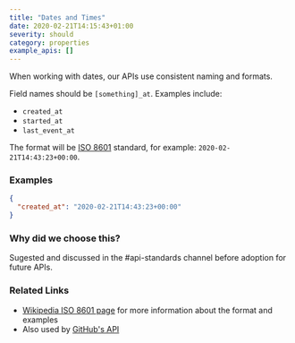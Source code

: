 ```yaml
---
title: "Dates and Times"
date: 2020-02-21T14:15:43+01:00
severity: should
category: properties
example_apis: []
---
```


When working with dates, our APIs use consistent naming and formats.

Field names should be `[something]_at`. Examples include:

* `created_at`
* `started_at`
* `last_event_at`

The format will be [ISO 8601](https://en.wikipedia.org/wiki/ISO_8601) standard, for example: `2020-02-21T14:43:23+00:00`.

### Examples

```json
{
  "created_at": "2020-02-21T14:43:23+00:00"
}
```

### Why did we choose this?

Sugested and discussed in the #api-standards channel before adoption for future APIs.

### Related Links

* [Wikipedia ISO 8601 page](https://en.wikipedia.org/wiki/ISO_8601) for more information about the format and examples
* Also used by [GitHub's API](https://developer.github.com/v3/#schema)
